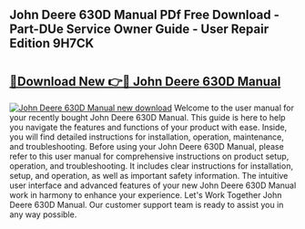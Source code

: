 ## John Deere 630D Manual PDf Free Download - Part-DUe Service Owner Guide - User Repair Edition 9H7CK

# <h2><a href="http://bc94446.oget.top/?id=John+Deere+630D+Manual">🔗Download New 👉🔴 John Deere 630D Manual</a></h2>

[![John Deere 630D Manual new download](https://i.imgur.com/5g1atiW.png)](http://bc94446.oget.top/?id=John+Deere+630D+Manual)
Welcome to the user manual for your recently bought John Deere 630D Manual. This guide is here to help you navigate the features and functions of your product with ease. Inside, you will find detailed instructions for installation, operation, maintenance, and troubleshooting. Before using your John Deere 630D Manual, please refer to this user manual for comprehensive instructions on product setup, operation, and troubleshooting. It includes clear instructions for installation, setup, and operation, as well as important safety information. The intuitive user interface and advanced features of your new John Deere 630D Manual work in harmony to enhance your experience. Let's Work Together John Deere 630D Manual. Our customer support team is ready to assist you in any way possible.
